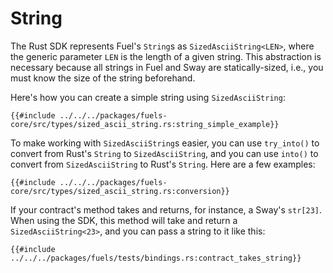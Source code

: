 # String

The Rust SDK represents Fuel's `String`s as `SizedAsciiString<LEN>`, where the generic parameter `LEN` is the length of a given string. This abstraction is necessary because all strings in Fuel and Sway are statically-sized, i.e., you must know the size of the string beforehand.

Here's how you can create a simple string using `SizedAsciiString`:

```rust,ignore
{{#include ../../../packages/fuels-core/src/types/sized_ascii_string.rs:string_simple_example}}
```

To make working with `SizedAsciiString`s easier, you can use `try_into()` to convert from Rust's `String` to `SizedAsciiString`, and you can use `into()` to convert from `SizedAsciiString` to Rust's `String`. Here are a few examples:

```rust,ignore
{{#include ../../../packages/fuels-core/src/types/sized_ascii_string.rs:conversion}}
```

If your contract's method takes and returns, for instance, a Sway's `str[23]`. When using the SDK, this method will take and return a `SizedAsciiString<23>`, and you can pass a string to it like this:

```rust,ignore
{{#include ../../../packages/fuels/tests/bindings.rs:contract_takes_string}}
```
